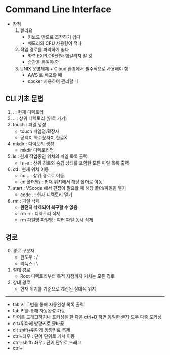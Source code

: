 # Command Line Interface
- 장점 
    1. 빨라요
        - 키보드 만으로 조작하기 쉽다
        - 메모리와 CPU 사용량이 적다
    2. 작업 경로를 파악하기 쉽다
        - 좌측 EXPLORER와 헷갈리지 말 것
        - 습관을 들여야 함
    3. UNIX 운영체제 + Cloud 환경에서 필수적으로 사용해야 함
        - AWS 로 배포할 때
        - docker 사용하여 관리할 때

## CLI 기초 문법
1. . : 현재 디렉토리
2. .. : 상위 디렉토리 (위로 가기)
3. touch : 파일 생성
    - touch 파일명.확장자
    - 공백X, 특수문자X, 한글X
4. mkdir : 디렉토리 생성
    - mkdir 디렉토리명
5. ls : 현재 작업중인 위치의 파일 목록 출력
    - ls -a : 상위 경로와 숨김 상태를 포함한 모든 파일 목록 출력
6. cd : 현재 위치 이동
    - cd .. : 상위 경로로 이동
    - cd 폴더명/ : 현재 위치에서 해당 폴더로 이동
7. start : VScode 에서 편집이 필요할 때 해당 폴더/파일을 열기
    - code . : 현재 디렉토리 열기
8. rm : 파일 삭제
    - **완전히 삭제되어 복구할 수 없음**
    - rm -r : 디렉토리 삭제
    - rm 파일명 파일명 : 여러 파일 동시 삭제
## 경로
0. 경로 구분자
    - 윈도우 : /
    - 리눅스 : \
1. 절대 경로
    - Root 디렉토리부터 목적 지점까지 거치는 모든 경로
2. 상대 경로
    - 현재 위치를 기준으로 계산된 상대적 위치

---
- tab 키 두번을 통해 자동완성 목록 출력
- tab 키를 통해 자동완성 가능
- 단어를 드래그하거나 포커싱을 한 다음 ctrl+D 하면 동일한 글자 모두 다중 포커싱
- clt+위아래 방향키로 줄바꿈
- clt shift+위아래 방향키로 복제
- ctrl+좌우 : 단어 단위로 커서 이동
- ctrl+shift+좌우 : 단어 단위로 드래그
- ctrl+